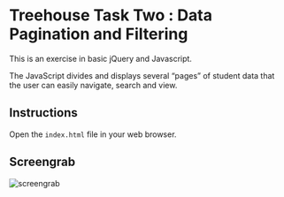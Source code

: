 # Treehouse Task Two : Data Pagination and Filtering

This is an exercise in basic jQuery and Javascript.

The JavaScript divides and displays several “pages” of student data that the user can easily navigate, search and view.

## Instructions

Open the `index.html` file in your web browser.

## Screengrab

![screengrab](https://repository-images.githubusercontent.com/119753644/c1e87e00-1548-11eb-8f0c-df0f19fbbdb1)

